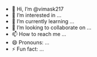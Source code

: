 - 👋 Hi, I’m @vimask217
- 👀 I’m interested in ...
- 🌱 I’m currently learning ...
- 💞️ I’m looking to collaborate on ...
- 📫 How to reach me ...
- 😄 Pronouns: ...
- ⚡ Fun fact: ...

<!---
vimask217/vimask217 is a ✨ special ✨ repository because its `README.md` (this file) appears on your GitHub profile.
You can click the Preview link to take a look at your changes.
--->
